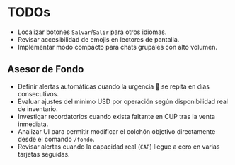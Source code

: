 # TODOs

- Localizar botones `Salvar`/`Salir` para otros idiomas.
- Revisar accesibilidad de emojis en lectores de pantalla.
- Implementar modo compacto para chats grupales con alto volumen.

## Asesor de Fondo

- Definir alertas automáticas cuando la urgencia 🔴 se repita en días consecutivos.
- Evaluar ajustes del mínimo USD por operación según disponibilidad real de inventario.
- Investigar recordatorios cuando exista faltante en CUP tras la venta inmediata.
- Analizar UI para permitir modificar el colchón objetivo directamente desde el comando `/fondo`.
- Revisar alertas cuando la capacidad real (`CAP`) llegue a cero en varias tarjetas seguidas.
